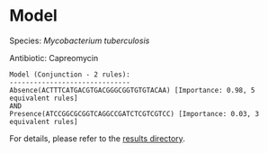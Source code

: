 
# Model

Species: *Mycobacterium tuberculosis*

Antibiotic: Capreomycin

```
Model (Conjunction - 2 rules):
------------------------------
Absence(ACTTTCATGACGTGACGGGCGGTGTGTACAA) [Importance: 0.98, 5 equivalent rules]
AND
Presence(ATCCGGCGCGGTCAGGCCGATCTCGTCGTCC) [Importance: 0.03, 3 equivalent rules]

```

For details, please refer to the [results directory](../../../../../results/scm_b/mycobacterium%20tuberculosis/capreomycin/repeat_1/).

